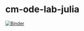 # cm-ode-lab-julia

[![Binder](https://2i2c.mybinder.org/badge_logo.svg)](https://2i2c.mybinder.org/v2/gh/Heldera/cm-ode-lab-julia.git/HEAD?urlpath=%2Fdoc%2Ftree%2Flab11.ipynb)
